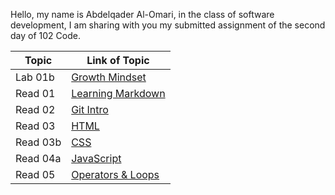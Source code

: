Hello, my name is Abdelqader Al-Omari, in the class of software development, I am sharing with you my submitted assignment of the second day of 102 Code.

| Topic | Link of Topic |
| ------------ | ------------ |
| Lab 01b | [Growth Mindset](https://abdelqader7.github.io/reading-notes/growth-mindset)
| Read 01 | [ Learning Markdown](https://abdelqader7.github.io/reading-notes/read-01)
| Read 02 | [Git Intro](https://abdelqader7.github.io/reading-notes/read-02) |
| Read 03 | [HTML](https://abdelqader7.github.io/reading-notes/read-03) | 
| Read 03b | [CSS](https://abdelqader7.github.io/reading-notes/read-03b)
| Read 04a | [JavaScript](https://abdelqader7.github.io/reading-notes/read-04a)
| Read 05 | [Operators & Loops](https://abdelqader7.github.io/reading-notes/read-05)


